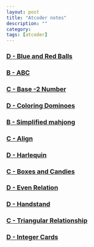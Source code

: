 ```yaml
---
layout: post
title: "Atcoder notes"
description: ""
category: 
tags: [atcoder]
---
```


### [D - Blue and Red Balls](https://atcoder.jp/contests/abc132/tasks/abc132_d) 

### [B - ABC](https://atcoder.jp/contests/agc034/tasks/agc034_b)

### [C - Base -2 Number](https://atcoder.jp/contests/abc105/tasks/abc105_c)

### [D - Coloring Dominoes](https://atcoder.jp/contests/arc081/tasks/arc081_b)

### [B - Simplified mahjong](https://atcoder.jp/contests/agc003/tasks/agc003_b)

### [C - Align](https://atcoder.jp/contests/tenka1-2018-beginner/tasks/tenka1_2018_c)

### [D - Harlequin](https://atcoder.jp/contests/caddi2018/tasks/caddi2018_b)
### [C - Boxes and Candies](https://atcoder.jp/contests/abc048/tasks/arc064_a)
### [D - Even Relation](https://atcoder.jp/contests/abc126/tasks/abc126_d)

### [D - Handstand](https://atcoder.jp/contests/abc124/tasks/abc124_d)

### [C - Triangular Relationship](https://atcoder.jp/contests/arc102/tasks/arc102_a)

### [D - Integer Cards](https://atcoder.jp/contests/abc127/tasks/abc127_d)
